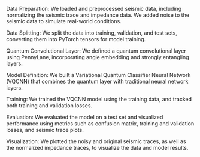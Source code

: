 Data Preparation: We loaded and preprocessed seismic data, including normalizing the seismic trace and impedance data. We added noise to the seismic data to simulate real-world conditions.

Data Splitting: We split the data into training, validation, and test sets, converting them into PyTorch tensors for model training.

Quantum Convolutional Layer: We defined a quantum convolutional layer using PennyLane, incorporating angle embedding and strongly entangling layers.

Model Definition: We built a Variational Quantum Classifier Neural Network (VQCNN) that combines the quantum layer with traditional neural network layers.

Training: We trained the VQCNN model using the training data, and tracked both training and validation losses.

Evaluation: We evaluated the model on a test set and visualized performance using metrics such as confusion matrix, training and validation losses, and seismic trace plots.

Visualization: We plotted the noisy and original seismic traces, as well as the normalized impedance traces, to visualize the data and model results.
